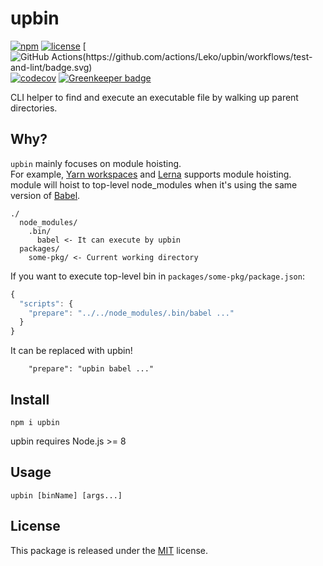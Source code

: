 # upbin

[![npm](https://img.shields.io/npm/v/upbin.svg)](https://www.npmjs.com/package/upbin)
[![license](https://img.shields.io/github/license/Leko/upbin.svg)](https://opensource.org/licenses/MIT)
[![GitHub Actions(https://github.com/actions/Leko/upbin/workflows/test-and-lint/badge.svg)](https://github.com/Leko/upbin/actions)
[![codecov](https://codecov.io/gh/Leko/upbin/branch/master/graph/badge.svg)](https://codecov.io/gh/Leko/upbin) [![Greenkeeper badge](https://badges.greenkeeper.io/Leko/upbin.svg)](https://greenkeeper.io/)

CLI helper to find and execute an executable file by walking up parent directories.

## Why?

`upbin` mainly focuses on module hoisting.  
For example, [Yarn workspaces](https://yarnpkg.com/en/docs/workspaces) and [Lerna](https://github.com/lerna/lerna) supports module hoisting.  
module will hoist to top-level node_modules when it's using the same version of [Babel](https://github.com/babel/babel).

```
./
  node_modules/
    .bin/
      babel <- It can execute by upbin
  packages/
    some-pkg/ <- Current working directory
```

If you want to execute top-level bin in `packages/some-pkg/package.json`:

```js
{
  "scripts": {
    "prepare": "../../node_modules/.bin/babel ..."
  }
}
```

It can be replaced with upbin!

```
    "prepare": "upbin babel ..."
```

## Install

```
npm i upbin
```

upbin requires Node.js >= 8

## Usage

```
upbin [binName] [args...]
```

## License

This package is released under the [MIT](https://opensource.org/licenses/MIT) license.
